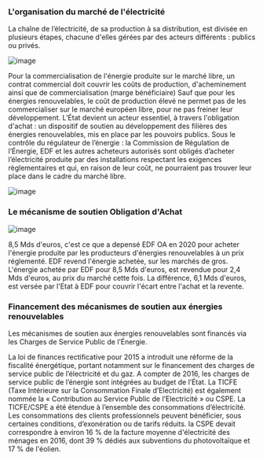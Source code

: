 ### L'organisation du marché de l'électricité

La chaîne de l’électricité, de sa production à sa distribution, est divisée en plusieurs étapes, chacune d'elles gérées par des acteurs différents : publics ou privés.

![image](https://github.com/user-attachments/assets/57574d69-5168-49f1-909b-92ce21bb5340)

Pour la commercialisation de l'énergie produite sur le marché libre, un contrat commercial doit couvrir les coûts de production, d'acheminement ainsi que de commercialisation (marge bénéficiaire)
Sauf que pour les énergies renouvelables, le coût de production élevé ne permet pas de les commercialiser sur le marché européen libre, pour ne pas freiner leur développement. 
L’État devient un acteur essentiel, à travers l'obligation d'achat : un dispositif de soutien au développement des filières des énergies renouvelables, mis en place par les pouvoirs publics.
Sous le contrôle du régulateur de l’énergie : la Commission de Régulation de l’Énergie, EDF et les autres acheteurs autorisés sont obligés d’acheter l’électricité produite par des installations respectant les exigences règlementaires et qui, en raison de leur coût, ne pourraient pas trouver leur place dans le cadre du marché libre.

![image](https://github.com/user-attachments/assets/c3d19e46-0ddb-45eb-ae3a-46dacda7544f)

### Le mécanisme de soutien Obligation d'Achat

![image](https://github.com/user-attachments/assets/b9558ea9-8fcd-45b9-ae0f-bed9f54b47f0)

8,5 Mds d'euros, c'est ce que a depensé EDF OA en 2020 pour acheter l'énergie produite par les producteurs d'énergies renouvelables à un prix réglementé.
EDF revend l'énergie achetée, sur les marchés de gros. L'énergie achetée par EDF pour 8,5 Mds d'euros, est revendue pour 2,4 Mds d'euros, au prix du marché cette fois. 
La différence, 6,1 Mds d'euros, est versée par l'Etat à EDF pour couvrir l'écart entre l'achat et la revente.

### Financement des mécanismes de soutien aux énergies renouvelables

Les mécanismes de soutien aux énergies renouvelables sont financés via les Charges de Service Public de l’Énergie.

La loi de finances rectificative pour 2015 a introduit une réforme de la fiscalité énergétique, portant notamment sur le financement des charges de service public de l’électricité et du gaz. A compter de 2016, les charges de service public de l’énergie sont intégrées au budget de l’État.
La TICFE (Taxe Intérieure sur la Consommation Finale d’Electricité) est également nommée la « Contribution au Service Public de l’Electricité » ou CSPE. La TICFE/CSPE a été étendue à l’ensemble des consommations d’électricité. Les consommations des clients professionnels peuvent bénéficier, sous certaines conditions, d’exonération ou de tarifs réduits.
la CSPE devait correspondre à environ 16 % de la facture moyenne d'électricité des ménages en 2016, dont 39 % dédiés aux subventions du photovoltaïque et 17 % de l'éolien.
